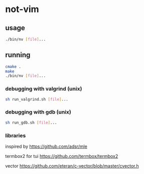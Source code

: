 # not-vim
## usage
```sh
./bin/nv [file]...
```
## running
```sh
cmake .
make
./bin/nv [file]...
```
### debugging with valgrind (unix)
```sh
sh run_valgrind.sh [file]...
```
### debugging with gdb (unix)
```sh
sh run_gdb.sh [file]...
```
### libraries
inspired by
https://github.com/adsr/mle

termbox2 for tui
https://github.com/termbox/termbox2

vector
https://github.com/eteran/c-vector/blob/master/cvector.h
